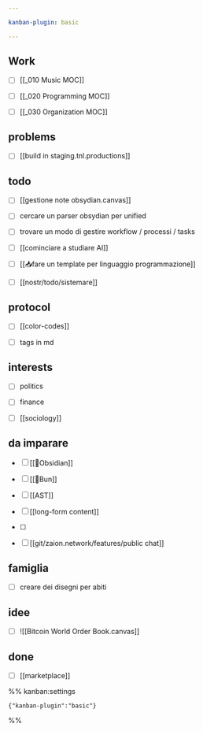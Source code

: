 ```yaml
---

kanban-plugin: basic

---
```


## Work

- [ ] [[_010 Music MOC]]
- [ ] [[_020 Programming MOC]]
- [ ] [[_030 Organization MOC]]


## problems

- [ ] [[build in staging.tnl.productions]]


## todo

- [ ] [[gestione note obsydian.canvas]]
- [ ] cercare un parser obsydian per unified
- [ ] trovare un modo di gestire workflow / processi / tasks
- [ ] [[cominciare a studiare AI]]
- [ ] [[📥fare un template per linguaggio programmazione]]
- [ ] [[nostr/todo/sistemare]]


## protocol

- [ ] [[color-codes]]
- [ ] tags in md


## interests

- [ ] politics
- [ ] finance
- [ ] [[sociology]]


## da imparare

- [ ] [[🧰Obsidian]]
- [ ] [[🧰Bun]]
- [ ] [[AST]]
- [ ] [[long-form content]]
- [ ] 
- [ ] [[git/zaion.network/features/public chat]]


## famiglia

- [ ] creare dei disegni per abiti


## idee

- [ ] ![[Bitcoin World Order Book.canvas]]


## done

- [ ] [[marketplace]]




%% kanban:settings
```
{"kanban-plugin":"basic"}
```
%%